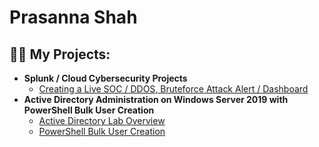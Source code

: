 <h1>Prasanna Shah</h1>

<h2>👨‍💻 My Projects:</h2>

<!--- <b>Office / HackTheBox Writeup</b>
  - [HackTheBox Office(Hard) Machine Writeup](https://github.com/prasannashah1/Office-Writeup) -->
- <b>Splunk / Cloud Cybersecurity Projects</b>
  - [Creating a Live SOC / DDOS, Bruteforce Attack Alert / Dashboard](https://github.com/prasannashah1/Splunk-SOC)
- <b>Active Directory Administration on Windows Server 2019 with PowerShell Bulk User Creation</b>
  - [Active Directory Lab Overview](https://github.com/prasannashah1/AD-LAB-Overview)
  - [PowerShell Bulk User Creation](https://github.com/prasannashah1/PowerShell)
 
<!--<h2> 🤳 Connect with me:</h2>

[<img align="left" alt="JoshMadakor | LinkedIn" width="22px" src="https://cdn.jsdelivr.net/npm/simple-icons@v3/icons/linkedin.svg" />][linkedin]

[linkedin]: https://linkedin.com/in/prasannashah1

<!--
**prasannashah1/prasannashah1** is a ✨ _special_ ✨ repository because its `README.md` (this file) appears on your GitHub profile.

Here are some ideas to get you started:

- 🔭 I’m currently working on ...
- 🌱 I’m currently learning ...
- 👯 I’m looking to collaborate on ...
- 🤔 I’m looking for help with ...
- 💬 Ask me about ...
- 📫 How to reach me: ...
- 😄 Pronouns: ...
- ⚡ Fun fact: ...
-->
